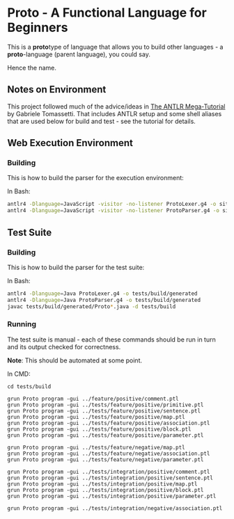 # Proto - A Functional Language for Beginners

This is a **proto**type of language that allows you to build other languages - a **proto**-language (parent language), you could say.

Hence the name.

## Notes on Environment
This project followed much of the advice/ideas in [The ANTLR Mega-Tutorial](https://tomassetti.me/antlr-mega-tutorial/) by Gabriele Tomassetti. That includes ANTLR setup and some shell aliases that are used below for build and test - see the tutorial for details.

## Web Execution Environment

### Building
This is how to build the parser for the execution environment:

In Bash:
```bash
antlr4 -Dlanguage=JavaScript -visitor -no-listener ProtoLexer.g4 -o site/src/lang/antlr-parser
antlr4 -Dlanguage=JavaScript -visitor -no-listener ProtoParser.g4 -o site/src/lang/antlr-parser
```

## Test Suite

### Building
This is how to build the parser for the test suite:

In Bash:
```bash
antlr4 -Dlanguage=Java ProtoLexer.g4 -o tests/build/generated
antlr4 -Dlanguage=Java ProtoParser.g4 -o tests/build/generated
javac tests/build/generated/Proto*.java -d tests/build
```

### Running
The test suite is manual - each of these commands should be run in turn and its output checked for correctness.

**Note**: This should be automated at some point. 

In CMD:
```batch
cd tests/build

grun Proto program -gui ../feature/positive/comment.ptl
grun Proto program -gui ../tests/feature/positive/primitive.ptl
grun Proto program -gui ../tests/feature/positive/sentence.ptl
grun Proto program -gui ../tests/feature/positive/map.ptl
grun Proto program -gui ../tests/feature/positive/association.ptl
grun Proto program -gui ../tests/feature/positive/block.ptl
grun Proto program -gui ../tests/feature/positive/parameter.ptl

grun Proto program -gui ../tests/feature/negative/map.ptl
grun Proto program -gui ../tests/feature/negative/association.ptl
grun Proto program -gui ../tests/feature/negative/parameter.ptl

grun Proto program -gui ../tests/integration/positive/comment.ptl
grun Proto program -gui ../tests/integration/positive/sentence.ptl
grun Proto program -gui ../tests/integration/positive/map.ptl
grun Proto program -gui ../tests/integration/positive/block.ptl
grun Proto program -gui ../tests/integration/positive/parameter.ptl

grun Proto program -gui ../tests/integration/negative/association.ptl
```

